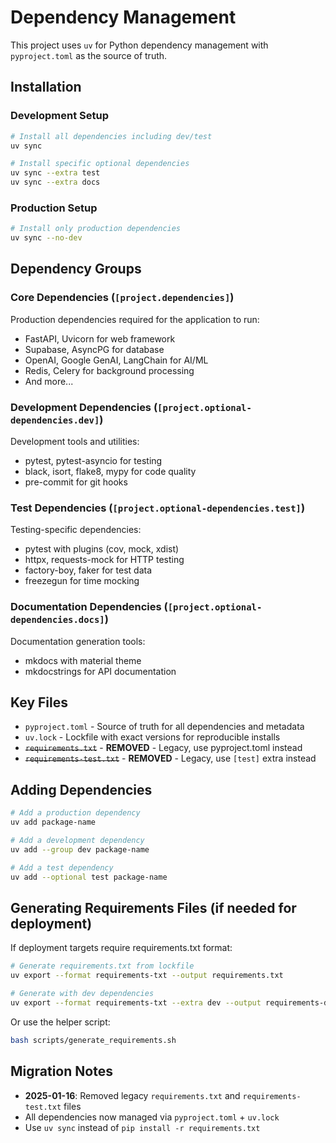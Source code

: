 # Dependency Management

This project uses `uv` for Python dependency management with `pyproject.toml` as the source of truth.

## Installation

### Development Setup
```bash
# Install all dependencies including dev/test
uv sync

# Install specific optional dependencies
uv sync --extra test
uv sync --extra docs
```

### Production Setup  
```bash
# Install only production dependencies
uv sync --no-dev
```

## Dependency Groups

### Core Dependencies (`[project.dependencies]`)
Production dependencies required for the application to run:
- FastAPI, Uvicorn for web framework
- Supabase, AsyncPG for database  
- OpenAI, Google GenAI, LangChain for AI/ML
- Redis, Celery for background processing
- And more...

### Development Dependencies (`[project.optional-dependencies.dev]`)
Development tools and utilities:
- pytest, pytest-asyncio for testing
- black, isort, flake8, mypy for code quality
- pre-commit for git hooks

### Test Dependencies (`[project.optional-dependencies.test]`)
Testing-specific dependencies:
- pytest with plugins (cov, mock, xdist)
- httpx, requests-mock for HTTP testing
- factory-boy, faker for test data
- freezegun for time mocking

### Documentation Dependencies (`[project.optional-dependencies.docs]`)  
Documentation generation tools:
- mkdocs with material theme
- mkdocstrings for API documentation

## Key Files

- `pyproject.toml` - Source of truth for all dependencies and metadata
- `uv.lock` - Lockfile with exact versions for reproducible installs  
- ~~`requirements.txt`~~ - **REMOVED** - Legacy, use pyproject.toml instead
- ~~`requirements-test.txt`~~ - **REMOVED** - Legacy, use `[test]` extra instead

## Adding Dependencies

```bash
# Add a production dependency
uv add package-name

# Add a development dependency  
uv add --group dev package-name

# Add a test dependency
uv add --optional test package-name
```

## Generating Requirements Files (if needed for deployment)

If deployment targets require requirements.txt format:

```bash
# Generate requirements.txt from lockfile
uv export --format requirements-txt --output requirements.txt

# Generate with dev dependencies
uv export --format requirements-txt --extra dev --output requirements-dev.txt
```

Or use the helper script:

```bash
bash scripts/generate_requirements.sh
```

## Migration Notes

- **2025-01-16**: Removed legacy `requirements.txt` and `requirements-test.txt` files
- All dependencies now managed via `pyproject.toml` + `uv.lock`
- Use `uv sync` instead of `pip install -r requirements.txt`